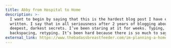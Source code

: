 ```yaml
---
title: Abby from Hospital to Home
description: >-
  I want to begin by saying that this is the hardest blog post I have ever
  written. I say that in all seriousness after 2 years of blogging about my
  deepest, darkest secrets. I’ve been staring at it for weeks. Typing,
  backspacing, retyping. It’s been hard because there is so much to say.
external_link: https://www.thebadassbreastfeeder.com/im-planning-a-homebirth/
---
```



